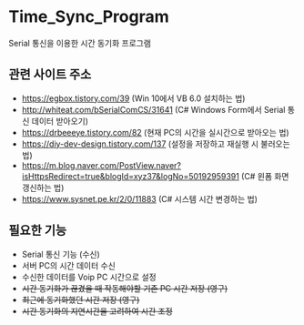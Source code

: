 # Time_Sync_Program
Serial 통신을 이용한 시간 동기화 프로그램

## 관련 사이트 주소
* https://egbox.tistory.com/39 (Win 10에서 VB 6.0 설치하는 법)
* http://whiteat.com/bSerialComCS/31641 (C# Windows Form에서 Serial 통신 데이터 받아오기)
* https://drbeeeye.tistory.com/82 (현재 PC의 시간을 실시간으로 받아오는 법)
* https://diy-dev-design.tistory.com/137 (설정을 저장하고 재실행 시 불러오는 법)
* https://m.blog.naver.com/PostView.naver?isHttpsRedirect=true&blogId=xyz37&logNo=50192959391 (C# 윈폼 화면 갱신하는 법)
* https://www.sysnet.pe.kr/2/0/11883 (C# 시스템 시간 변경하는 법)

## 필요한 기능
- Serial 통신 기능 (수신)
- 서버 PC의 시간 데이터 수신
- 수신한 데이터를 Voip PC 시간으로 설정
- ~~시간 동기화가 끊겼을 때 작동해야할 기존 PC 시간 저장 (영구)~~
- ~~최근에 동기화했던 시간 저장 (영구)~~
- ~~시간 동기화의 지연시간을 고려하여 시간 조정~~
